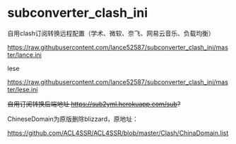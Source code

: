 # subconverter_clash_ini

自用clash订阅转换远程配置（学术、微软、奈飞、网易云音乐、负载均衡）

https://raw.githubusercontent.com/lance52587/subconverter_clash_ini/master/lance.ini

lese

https://raw.githubusercontent.com/lance52587/subconverter_clash_ini/master/lese.ini

~~自用订阅转换后端地址
https://sub2yml.herokuapp.com/sub?~~

ChineseDomain为原版删除blizzard，原地址：

https://github.com/ACL4SSR/ACL4SSR/blob/master/Clash/ChinaDomain.list
